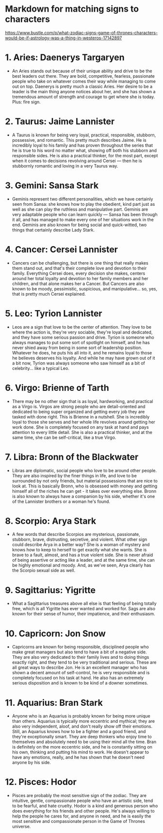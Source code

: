 # Markdown for matching signs to characters
https://www.bustle.com/p/what-zodiac-signs-game-of-thrones-characters-would-be-if-astrology-was-a-thing-in-westeros-17142897

# 1. Aries: Daenerys Targaryen
* An Aries stands out because of their unique ability and drive to be the best leaders out there. They are bold, competitive, fearless, passionate people who take on whatever comes their way while managing to come out on top. Daenerys is pretty much a classic Aries. Her desire to be a leader is the main thing anyone notices about her, and she has shown a tremendous amount of strength and courage to get where she is today. Plus: fire sign.

# 2. Taurus: Jaime Lannister
* A Taurus is known for being very loyal, practical, responsible, stubborn, possessive, and romantic. This pretty much describes Jaime. He is incredibly loyal to his family and has proven throughout the series that he is true to his word no matter what, showing off both his stubborn and responsible sides. He is also a practical thinker, for the most part, except when it comes to decisions revolving around Cersei — then he is stubbornly romantic and loving in a very Taurus way.

# 3. Gemini: Sansa Stark
* Geminis represent two different personalities, which we have certainly seen from Sansa: she knows how to play the obedient, kind part just as well as she can play the ruthless and manipulative part. Geminis are very adaptable people who can learn quickly — Sansa has been through it all, and has managed to make every one of her situations work in the end. Geminis are also known for being social and quick-witted, two things that certainly describe Lady Stark.

# 4. Cancer: Cersei Lannister
* Cancers can be challenging, but there is one thing that really makes them stand out, and that's their complete love and devotion to their family. Everything Cersei does, every decision she makes, centers around her total loyalty and devotion to her family members and her children, and that alone makes her a Cancer. But Cancers are also known to be moody, pessimistic, suspicious, and manipulative... so, yes, that is pretty much Cersei explained.

# 5. Leo: Tyrion Lannister
* Leos are a sign that love to be the center of attention. They love to be where the action is, they're very sociable, they're loyal and dedicated, and they have some serious passion and drive. Tyrion is someone who always manages to put some sort of spotlight on himself, and he has never shied away from being in some sort of leadership position. Whatever he does, he puts his all into it, and he remains loyal to those he believes deserves his loyalty. And while he may have grown out of it a bit now, Tyrion was always someone who saw himself as a bit of celebrity... like a typical Leo.

# 6. Virgo: Brienne of Tarth
* There may be no other sign that is as loyal, hardworking, and practical as a Virgo is. Virgos are strong people who are detail-oriented and dedicated to being super organized and getting every job they are tasked with done right. This is Brienne in a nutshell. She is incredibly loyal to those she serves and her whole life revolves around getting her work done. She is completely focused on any task at hand and pays attention to every little detail. She is also a practical thinker, and at the same time, she can be self-critical, like a true Virgo.

# 7. Libra: Bronn of the Blackwater
* Libras are diplomatic, social people who love to be around other people. They are also inspired by the finer things in life, and love to be surrounded by not only friends, but material possessions that are nice to look at. This is basically Bronn, who is obsessed with money and getting himself all of the riches he can get - it takes over everything else. Bronn is also known to always have a companion by his side, whether it's one of the Lannister brothers or a woman he's found.

# 8. Scorpio: Arya Stark
* A few words that describe Scorpios are mysterious, passionate, stubborn, brave, distrusting, secretive, and violent. What other sign could describe Arya in a better way? She is a woman of mystery and knows how to keep to herself to get exactly what she wants. She is brave to a fault, almost, and has a true violent side. She is never afraid of being assertive or acting like a leader, and at the same time, she can be highly emotional and moody. And, as we've seen, Arya clearly has the Scorpio sexual side as well.

# 9. Sagittarius: Yigritte
* What a Sagittarius treasures above all else is that feeling of being totally free, which is all Yigritte has ever wanted and worked for. Sags are also known for their sense of humor, their impatience, and their enthusiasm. 

# 10. Capricorn: Jon Snow
* Capricorns are known for being responsible, disciplined people who make great managers but also tend to have a bit of a negative side. They are also very dedicated to their family lives and to doing things exactly right, and they tend to be very traditional and serious. These are all great ways to describe Jon. He is an excellent manager who has shown a decent amount of self-control, he is very responsible and is completely focused on his task at hand. He also has an extremely serious disposition and is known to be kind of a downer sometimes.

# 11. Aquarius: Bran Stark
* Anyone who is an Aquarius is probably known for being more unique than others. Aquarius is typically more eccentric and mythical; they are also very independent, aloof, and don't really show off their emotions. Still, an Aquarius knows how to be a fighter and a good friend, and they're exceptionally smart. They are deep thinkers who enjoy time to themselves and absolutely need to be using their mind all the time. Bran is definitely on the more eccentric side, and he is constantly sitting on his own, thinking and putting his mind to work. He doesn't appear to have any emotions, really, and he has shown that he doesn't need anyone by his side.

# 12. Pisces: Hodor
* Pisces are probably the most sensitive sign of the zodiac. They are intuitive, gentle, compassionate people who have an artistic side, tend to be fearful, and hate cruelty. Hodor is a kind and generous person who does everything for his friends and other people. He's always willing to help the people he cares for, and anyone in need, and he is easily the most sensitive and compassionate person in the Game of Thrones universe.